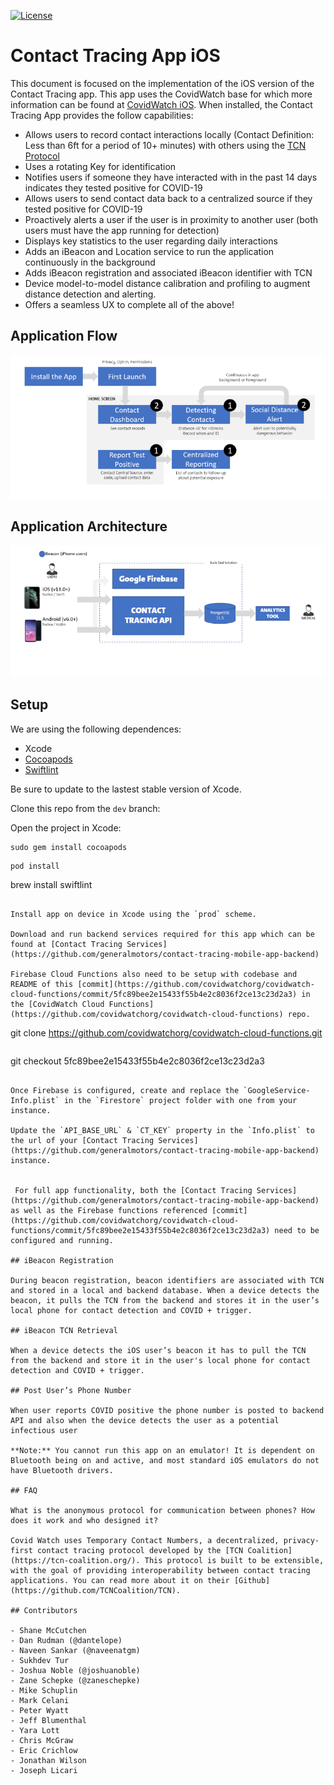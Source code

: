 [![License](https://img.shields.io/badge/License-Apache%202.0-blue.svg)](https://opensource.org/licenses/Apache-2.0)

# Contact Tracing App iOS 

This document is focused on the implementation of the iOS version of the Contact Tracing app. This app uses the CovidWatch base for which more information can be found at [CovidWatch iOS](https://github.com/covidwatchorg/covidwatch-ios-tcn).  When installed, the Contact Tracing App provides the follow capabilities:

- Allows users to record contact interactions locally (Contact Definition: Less than 6ft for a period of 10+ minutes) with others using the [TCN Protocol](https://github.com/TCNCoalition/tcn-client-ios)
- Uses a rotating Key for identification
- Notifies users if someone they have interacted with in the past 14 days indicates they tested positive for COVID-19
- Allows users to send contact data back to a centralized source if they tested positive for COVID-19
- Proactively alerts a user if the user is in proximity to another user (both users must have the app running for detection)
- Displays key statistics to the user regarding daily interactions
- Adds an iBeacon and Location service to run the application continuously in the background  
- Adds iBeacon registration and associated iBeacon identifier with TCN 
- Device model-to-model distance calibration and profiling to augment distance detection and alerting. 
- Offers a seamless UX to complete all of the above! 

## Application Flow
![Application Flow](./media/application-flow.png)

## Application Architecture
![Application Architecture](./media/application-arch.png)

## Setup

We are using the following dependences: 

- Xcode
- [Cocoapods](https://cocoapods.org/)
- [Swiftlint](https://github.com/realm/SwiftLint)

Be sure to update to the lastest stable version of Xcode. 

Clone this repo from the `dev` branch:

Open the project in Xcode:

```
sudo gem install cocoapods
```
```
pod install
```
brew install swiftlint
```

Install app on device in Xcode using the `prod` scheme.

Download and run backend services required for this app which can be found at [Contact Tracing Services](https://github.com/generalmotors/contact-tracing-mobile-app-backend)

Firebase Cloud Functions also need to be setup with codebase and README of this [commit](https://github.com/covidwatchorg/covidwatch-cloud-functions/commit/5fc89bee2e15433f55b4e2c8036f2ce13c23d2a3) in the [CovidWatch Cloud Functions](https://github.com/covidwatchorg/covidwatch-cloud-functions) repo. 

```
git clone https://github.com/covidwatchorg/covidwatch-cloud-functions.git
```
```
git checkout 5fc89bee2e15433f55b4e2c8036f2ce13c23d2a3 
```

Once Firebase is configured, create and replace the `GoogleService-Info.plist` in the `Firestore` project folder with one from your instance. 

Update the `API_BASE_URL` & `CT_KEY` property in the `Info.plist` to the url of your [Contact Tracing Services](https://github.com/generalmotors/contact-tracing-mobile-app-backend) instance.


 For full app functionality, both the [Contact Tracing Services](https://github.com/generalmotors/contact-tracing-mobile-app-backend) as well as the Firebase functions referenced [commit](https://github.com/covidwatchorg/covidwatch-cloud-functions/commit/5fc89bee2e15433f55b4e2c8036f2ce13c23d2a3) need to be configured and running. 

## iBeacon Registration 

During beacon registration, beacon identifiers are associated with TCN and stored in a local and backend database. When a device detects the beacon, it pulls the TCN from the backend and stores it in the user’s local phone for contact detection and COVID + trigger. 

## iBeacon TCN Retrieval  

When a device detects the iOS user’s beacon it has to pull the TCN from the backend and store it in the user's local phone for contact detection and COVID + trigger.  

## Post User’s Phone Number  

When user reports COVID positive the phone number is posted to backend API and also when the device detects the user as a potential infectious user 

**Note:** You cannot run this app on an emulator! It is dependent on Bluetooth being on and active, and most standard iOS emulators do not have Bluetooth drivers.

## FAQ

What is the anonymous protocol for communication between phones? How does it work and who designed it?

Covid Watch uses Temporary Contact Numbers, a decentralized, privacy-first contact tracing protocol developed by the [TCN Coalition](https://tcn-coalition.org/). This protocol is built to be extensible, with the goal of providing interoperability between contact tracing applications. You can read more about it on their [Github](https://github.com/TCNCoalition/TCN).

## Contributors

- Shane McCutchen
- Dan Rudman (@dantelope)
- Naveen Sankar (@naveenatgm)
- Sukhdev Tur 
- Joshua Noble (@joshuanoble)
- Zane Schepke (@zaneschepke)
- Mike Schuplin 
- Mark Celani
- Peter Wyatt
- Jeff Blumenthal
- Yara Lott
- Chris McGraw
- Eric Crichlow
- Jonathan Wilson
- Joseph Licari
